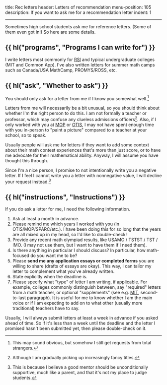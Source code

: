 title: Rec letters
header: Letters of recommendation
menu-position: 105
description: If you want to ask me for a recommendation letter
indent: 1

---

Sometimes high school students ask me for reference letters.
(Some of them even got in!)
So here are some details.

## {{ hl("programs", "Programs I can write for") }}

I write letters most commonly for
[RSI](https://www.cee.org/research-science-institute)
and typical undergraduate colleges (MIT and Common App).
I've also written letters for summer math camps
such as Canada/USA MathCamp, PROMYS/ROSS, etc.

## {{ hl("ask", "Whether to ask") }}

You should only ask for a letter from me if I know you somewhat well.[^obvious]

[^obvious]: This may sound obvious,
	but somehow I still get requests from total strangers.

Letters from me will necessarily be a bit unusual,
so you should think about whether I'm the right person to do this.
I am not formally a teacher or professor,
which may confuse any clueless admissions officers[^fancy].
Also, if I only worked with you at
[MOP](https://en.wikipedia.org/wiki/Mathematical_Olympiad_Program)
or [OTIS](otis.html), I may not have spent enough time
with you in-person to "paint a picture"
compared to a teacher at your school, so to speak.

[^fancy]: Although I am gradually picking up increasingly fancy titles.

Usually people will ask me for letters if they want to add
some context about their math contest experiences
that's more than just score,
or to have me advocate for their mathematical ability.
Anyway, I will assume you have thought this through.

Since I'm a nice person,
I promise to not intentionally write you a negative letter.
If I feel I cannot write you a letter with nonnegative value,
I will decline your request instead.[^support]

[^support]: This is because I believe a good mentor should be
	unconditionally supportive, much like a parent,
	and that it's not my place to judge students.

## {{ hl("instructions", "Instructions") }}

If you do ask a letter for me, I need the following information.

1. Ask at least a month in advance.
2. Please remind me which years I worked with you (in OTIS/MOP/SPARC/etc.).
	I have been doing this for so long that the years are all mixed
	up in my head, so I'd like to double-check!
3. Provide any recent math olympiad results,
	like USAMO / TSTST / TST / IMO.
	(I may not use them, but I want to have them if I need them).
4. Is there anything in particular I should discuss?
	In particular, how math-focused do you want me to be?
5. Please **send me any application essays or completed forms**
	you are willing to share (drafts of essays are okay).
	This way, I can tailor my letter to complement
	what you've already written.
6. State explicitly when the deadline is.
7. Please specify what "type" of letter I am writing, if applicable.
	For example, colleges commonly distinguish between, say
	"required" letters from a math teacher, or optional "supplements"
	(see e.g. [MIT][mitsupp], second-to-last paragraph).
	It is useful for me to know whether I am the main voice or if
	I am expecting to add on to what other (usually more traditional)
	teachers have to say.

[mitsupp]: https://mitadmissions.org/apply/firstyear/letters-of-recommendation/

Usually, I will always submit letters
at least a week in advance if you asked ahead of time.
So if it's less than a week until the deadline and the letter I promised
hasn't been submitted yet, then please double-check on it.
